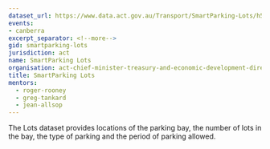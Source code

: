 ```yaml
---
dataset_url: https://www.data.act.gov.au/Transport/SmartParking-Lots/h5gb-tess
events:
- canberra
excerpt_separator: <!--more-->
gid: smartparking-lots
jurisdiction: act
name: SmartParking Lots
organisation: act-chief-minister-treasury-and-economic-development-directorate
title: SmartParking Lots
mentors:
  - roger-rooney
  - greg-tankard
  - jean-allsop
---
```


The Lots dataset provides locations of the parking bay, the number of lots in the bay, the type of parking and the period of parking allowed.